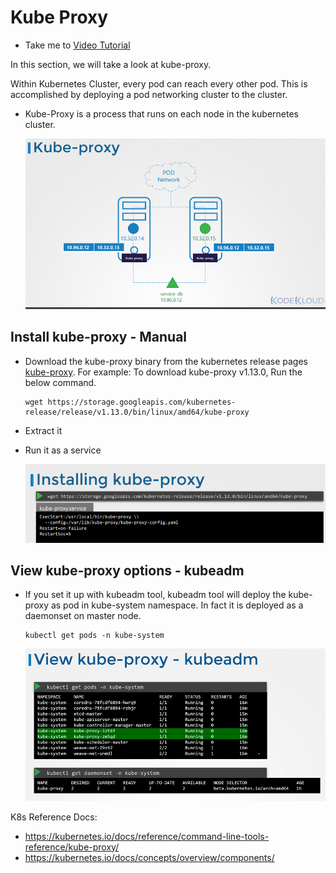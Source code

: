 # Kube Proxy

- Take me to [Video Tutorial](https://kodekloud.com/topic/kube-proxy/)

In this section, we will take a look at kube-proxy.

Within Kubernetes Cluster, every pod can reach every other pod. This is accomplished by deploying a pod networking cluster to the cluster.

- Kube-Proxy is a process that runs on each node in the kubernetes cluster.
  
  ![kube-proxy](../../images/kube-proxy.PNG)
  
## Install kube-proxy - Manual

- Download the kube-proxy binary from the kubernetes release pages [kube-proxy](https://storage.googleapis.com/kubernetes-release/release/v1.13.0/bin/linux/amd64/kube-proxy). For example: To download kube-proxy v1.13.0, Run the below command.

  ```
  wget https://storage.googleapis.com/kubernetes-release/release/v1.13.0/bin/linux/amd64/kube-proxy
  ```

- Extract it
- Run it as a service

  ![kube-proxy1](../../images/kube-proxy1.PNG)

## View kube-proxy options - kubeadm

- If you set it up with kubeadm tool, kubeadm tool will deploy the kube-proxy as pod in kube-system namespace. In fact it is deployed as a daemonset on master node.

  ```
  kubectl get pods -n kube-system
  ```

  ![kube-proxy2](../../images/kube-proxy2.PNG)
  
K8s Reference Docs:

- <https://kubernetes.io/docs/reference/command-line-tools-reference/kube-proxy/>
- <https://kubernetes.io/docs/concepts/overview/components/>
